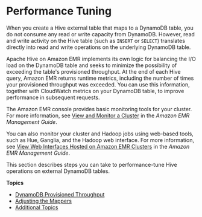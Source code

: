 # Performance Tuning<a name="EMRforDynamoDB.PerformanceTuning"></a>

When you create a Hive external table that maps to a DynamoDB table, you do not consume any read or write capacity from DynamoDB\. However, read and write activity on the Hive table \(such as `INSERT` or `SELECT`\) translates directly into read and write operations on the underlying DynamoDB table\.

Apache Hive on Amazon EMR implements its own logic for balancing the I/O load on the DynamoDB table and seeks to minimize the possibility of exceeding the table's provisioned throughput\. At the end of each Hive query, Amazon EMR returns runtime metrics, including the number of times your provisioned throughput was exceeded\. You can use this information, together with CloudWatch metrics on your DynamoDB table, to improve performance in subsequent requests\.

The Amazon EMR console provides basic monitoring tools for your cluster\. For more information, see [View and Monitor a Cluster](http://docs.aws.amazon.com/ElasticMapReduce/latest/ManagementGuide/emr-manage-view.html) in the *Amazon EMR Management Guide*\.

You can also monitor your cluster and Hadoop jobs using web\-based tools, such as Hue, Ganglia, and the Hadoop web interface\. For more information, see [View Web Interfaces Hosted on Amazon EMR Clusters](http://docs.aws.amazon.com/ElasticMapReduce/latest/ManagementGuide/emr-web-interfaces.html) in the *Amazon EMR Management Guide*\.

This section describes steps you can take to performance\-tune Hive operations on external DynamoDB tables\. 

**Topics**
+ [DynamoDB Provisioned Throughput](EMRforDynamoDB.PerformanceTuning.Throughput.md)
+ [Adjusting the Mappers](EMRforDynamoDB.PerformanceTuning.Mappers.md)
+ [Additional Topics](EMRforDynamoDB.PerformanceTuning.Misc.md)